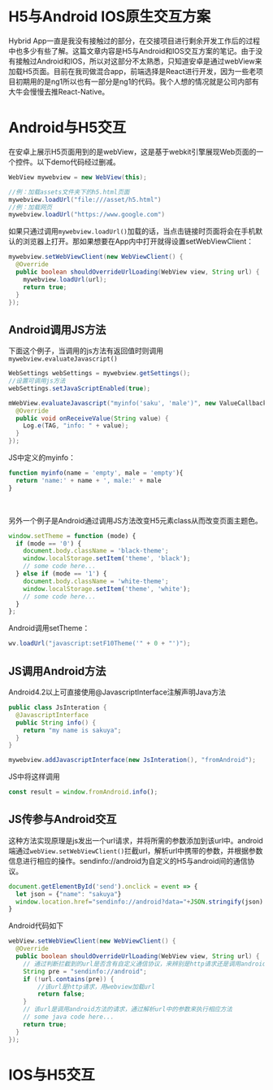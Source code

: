 # H5与Android IOS原生交互方案

Hybrid App一直是我没有接触过的部分，在交接项目进行剩余开发工作后的过程中也多少有些了解。这篇文章内容是H5与Android和IOS交互方案的笔记。由于没有接触过Android和IOS，所以对这部分不太熟悉，只知道安卓是通过webView来加载H5页面。目前在我司做混合app，前端选择是React进行开发，因为一些老项目初期用的是ng1所以也有一部分是ng1的代码。我个人想的情况就是公司内部有大牛会慢慢去推React-Native。

# Android与H5交互

在安卓上展示H5页面用到的是webView，这是基于webkit引擎展现Web页面的一个控件。以下demo代码经过删减。
```java
WebView mywebview = new WebView(this);

//例：加载assets文件夹下的h5.html页面
mywebview.loadUrl("file:///asset/h5.html")
//例：加载网页
mywebview.loadUrl("https://www.google.com")
```
如果只通过调用`mywebview.loadUrl()`加载的话，当点击链接时页面将会在手机默认的浏览器上打开。那如果想要在App内中打开就得设置setWebViewClient：
```java
mywebview.setWebViewClient(new WebViewClient() {
  @Override
  public boolean shouldOverrideUrlLoading(WebView view, String url) {
    mywebview.loadUrl(url);
    return true;
  }
});
```

## Android调用JS方法
下面这个例子，当调用的js方法有返回值时则调用`mywebview.evaluateJavascript()`
```java
WebSettings webSettings = mywebview.getSettings();
//设置可调用js方法
webSettings.setJavaScriptEnabled(true);

mWebView.evaluateJavascript("myinfo('saku', 'male')", new ValueCallback<String>() {
  @Override
  public void onReceiveValue(String value) {
    Log.e(TAG, "info: " + value);
  }
});
```
JS中定义的myinfo：
```javascript
function myinfo(name = 'empty', male = 'empty'){
  return 'name:' + name + ', male:' + male
}
```

<br/>

另外一个例子是Android通过调用JS方法改变H5<body>元素class从而改变页面主题色。
```javascript
window.setTheme = function (mode) {
  if (mode == '0') {
    document.body.className = 'black-theme';
    window.localStorage.setItem('theme', 'black');
    // some code here...
  } else if (mode == '1') {
    document.body.className = 'white-theme';
    window.localStorage.setItem('theme', 'white');
    // some code here...
  }
};
```
Android调用setTheme：
```java
wv.loadUrl("javascript:setF10Theme('" + 0 + "')");
```

## JS调用Android方法
Android4.2以上可直接使用@JavascriptInterface注解声明Java方法
```java
public class JsInteration {
  @JavascriptInterface
  public String info() {
    return "my name is sakuya";
  }
}

mywebview.addJavascriptInterface(new JsInteration(), "fromAndroid");
```

JS中将这样调用
```javascript
const result = window.fromAndroid.info();
```

## JS传参与Android交互
这种方法实现原理是js发出一个url请求，并将所需的参数添加到该url中。android端通过`webView.setWebViewClient()`拦截url，解析url中携带的参数，并根据参数信息进行相应的操作。sendinfo://android为自定义的H5与android间的通信协议。
```javascript
document.getElementById('send').onclick = event => {
  let json = {"name": "sakuya"}
  window.location.href="sendinfo://android?data="+JSON.stringify(json)
}
```
Android代码如下
```java
webView.setWebViewClient(new WebViewClient() {
  @Override
  public boolean shouldOverrideUrlLoading(WebView view, String url) {
    // 通过判断拦截到的url是否含有自定义通信协议，来辨别是http请求还是调用android方法的请求
    String pre = "sendinfo://android";
    if (!url.contains(pre)) {
        //该url是http请求，用webview加载url
        return false;
    }
    // 该url是调用android方法的请求，通过解析url中的参数来执行相应方法
    // some java code here...
    return true;
  }
});
```

# IOS与H5交互


